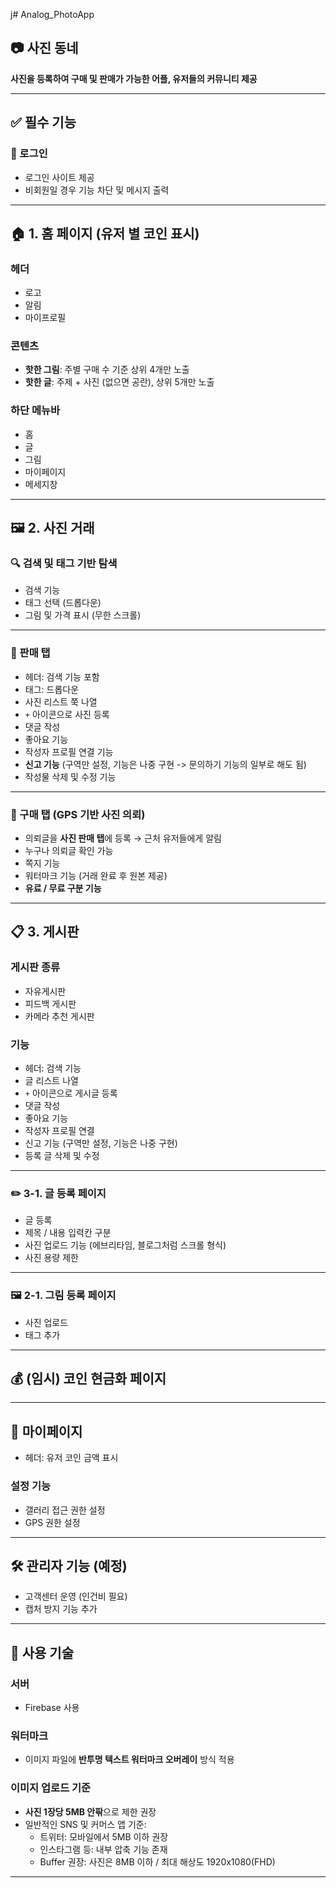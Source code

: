 j# Analog_PhotoApp

## 📷 사진 동네
**사진을 등록하여 구매 및 판매가 가능한 어플, 유저들의 커뮤니티 제공**

---

## ✅ 필수 기능

### 🔐 로그인
- 로그인 사이트 제공
- 비회원일 경우 기능 차단 및 메시지 출력

---

## 🏠 1. 홈 페이지 (유저 별 코인 표시)
### 헤더
- 로고
- 알림
- 마이프로필

### 콘텐츠
- **핫한 그림**: 주별 구매 수 기준 상위 4개만 노출
- **핫한 글**: 주제 + 사진 (없으면 공란), 상위 5개만 노출

### 하단 메뉴바
- 홈
- 글
- 그림
- 마이페이지
- 메세지창

---

## 🖼 2. 사진 거래

### 🔍 검색 및 태그 기반 탐색
- 검색 기능
- 태그 선택 (드롭다운)
- 그림 및 가격 표시 (무한 스크롤)

---

### 🛒 판매 탭
- 헤더: 검색 기능 포함
- 태그: 드롭다운
- 사진 리스트 쭉 나열
- `+` 아이콘으로 사진 등록
- 댓글 작성
- 좋아요 기능
- 작성자 프로필 연결 기능
- **신고 기능** (구역만 설정, 기능은 나중 구현 -> 문의하기 기능의 일부로 해도 됨)
- 작성물 삭제 및 수정 기능

---

### 📍 구매 탭 (GPS 기반 사진 의뢰)
- 의뢰글을 **사진 판매 탭**에 등록 → 근처 유저들에게 알림
- 누구나 의뢰글 확인 가능
- 쪽지 기능
- 워터마크 기능 (거래 완료 후 원본 제공)
- **유료 / 무료 구분 기능**

---

## 📋 3. 게시판

### 게시판 종류
- 자유게시판
- 피드백 게시판
- 카메라 추천 게시판

### 기능
- 헤더: 검색 기능
- 글 리스트 나열
- `+` 아이콘으로 게시글 등록
- 댓글 작성
- 좋아요 기능
- 작성자 프로필 연결
- 신고 기능 (구역만 설정, 기능은 나중 구현)
- 등록 글 삭제 및 수정

---

### ✏️ 3-1. 글 등록 페이지
- 글 등록
- 제목 / 내용 입력칸 구분
- 사진 업로드 기능 (에브리타임, 블로그처럼 스크롤 형식)
- 사진 용량 제한

---

### 🖼 2-1. 그림 등록 페이지
- 사진 업로드
- 태그 추가

---

## 💰 (임시) 코인 현금화 페이지

---

## 👤 마이페이지
- 헤더: 유저 코인 금액 표시

### 설정 기능
- 갤러리 접근 권한 설정
- GPS 권한 설정

---

## 🛠 관리자 기능 (예정)
- 고객센터 운영 (인건비 필요)
- 캡처 방지 기능 추가

---

## 🧩 사용 기술

### 서버
- Firebase 사용

### 워터마크
- 이미지 파일에 **반투명 텍스트 워터마크 오버레이** 방식 적용

### 이미지 업로드 기준
- **사진 1장당 5MB 안팎**으로 제한 권장
- 일반적인 SNS 및 커머스 앱 기준:
  - 트위터: 모바일에서 5MB 이하 권장
  - 인스타그램 등: 내부 압축 기능 존재
  - Buffer 권장: 사진은 8MB 이하 / 최대 해상도 1920x1080(FHD)

---
